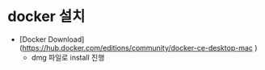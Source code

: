# docker 설치
* [Docker Download] (https://hub.docker.com/editions/community/docker-ce-desktop-mac )
  - dmg 파일로 install 진행
